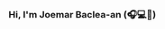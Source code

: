 ### Hi, I'm Joemar Baclea-an (🎧💻🎥)

<!--
**JoemarDev/JoemarDev** is a ✨ _special_ ✨ repository because its `README.md` (this file) appears on your GitHub profile.

Here are some ideas to get you started:

- 🔭 I’m currently working as a freelancer
- 🌱 I’m currently learning REACTJS
- 👯 I’m looking to collaborate on REACT JS
- 🤔 I’m looking for help with ...
- 💬 Ask me about ...
- 📫 How to reach me: ...
- 😄 Pronouns: ...
- ⚡ Fun fact: ...
-->
